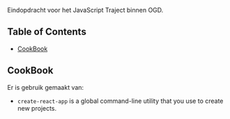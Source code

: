Eindopdracht voor het JavaScript Traject binnen OGD.

## Table of Contents

- [CookBook](#CookBook)


## CookBook

Er is gebruik gemaakt van:

* `create-react-app` is a global command-line utility that you use to create new projects.

